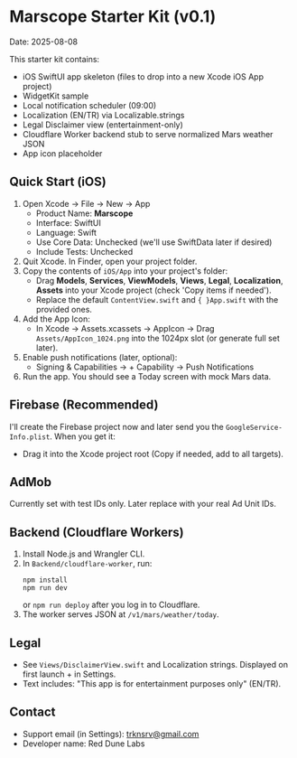 # Marscope Starter Kit (v0.1)
Date: 2025-08-08

This starter kit contains:
- iOS SwiftUI app skeleton (files to drop into a new Xcode iOS App project)
- WidgetKit sample
- Local notification scheduler (09:00)
- Localization (EN/TR) via Localizable.strings
- Legal Disclaimer view (entertainment-only)
- Cloudflare Worker backend stub to serve normalized Mars weather JSON
- App icon placeholder

## Quick Start (iOS)
1) Open Xcode → File → New → App
   - Product Name: **Marscope**
   - Interface: SwiftUI
   - Language: Swift
   - Use Core Data: Unchecked (we'll use SwiftData later if desired)
   - Include Tests: Unchecked
2) Quit Xcode. In Finder, open your project folder.
3) Copy the contents of `iOS/App` into your project's folder:
   - Drag **Models**, **Services**, **ViewModels**, **Views**, **Legal**, **Localization**, **Assets** into your Xcode project (check 'Copy items if needed').
   - Replace the default `ContentView.swift` and `{
   }App.swift` with the provided ones.
4) Add the App Icon:
   - In Xcode → Assets.xcassets → AppIcon → Drag `Assets/AppIcon_1024.png` into the 1024px slot (or generate full set later).
5) Enable push notifications (later, optional):
   - Signing & Capabilities → + Capability → Push Notifications
6) Run the app. You should see a Today screen with mock Mars data.

## Firebase (Recommended)
I'll create the Firebase project now and later send you the `GoogleService-Info.plist`.
When you get it:
- Drag it into the Xcode project root (Copy if needed, add to all targets).

## AdMob
Currently set with test IDs only. Later replace with your real Ad Unit IDs.

## Backend (Cloudflare Workers)
1) Install Node.js and Wrangler CLI.
2) In `Backend/cloudflare-worker`, run:
   ```
   npm install
   npm run dev
   ```
   or `npm run deploy` after you log in to Cloudflare.
3) The worker serves JSON at `/v1/mars/weather/today`.

## Legal
- See `Views/DisclaimerView.swift` and Localization strings. Displayed on first launch + in Settings.
- Text includes: "This app is for entertainment purposes only" (EN/TR).

## Contact
- Support email (in Settings): trknsrv@gmail.com
- Developer name: Red Dune Labs
